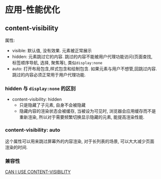 # 应用-性能优化

## content-visibility

属性:

- visible: 默认值, 没有效果. 元素被正常展示
- hidden: 元素跳过它的内容. 跳过的内容不能被用户代理功能访问(页面查找, 标签顺序导航, 选择, 聚焦等), 类似`display:none`
- auto: 打开布局包含,样式包含和绘制包含. 如果元素与用户不想管,回跳过内容. 跳过的内容必须正常用于用户代理功能.

### hidden 与 `display:none` 的区别

- content-visibility: hidden 
  - 只是隐藏了子元素, 自身不会被隐藏
  - 隐藏内容的渲染状态会被缓存, 当被设为可见时, 浏览器会应用缓存而不是重新渲染, 所以对于需要频繁切换显示隐藏的元素, 能提高渲染性能.

### content-visibility: auto

这个属性可以用来跳过屏幕外的内容渲染, 对于长列表的场景, 可以大大减少页面渲染的时间.

### 兼容性

[CAN I USE CONTENT-VISIBILITY](https://caniuse.com/css-content-visibility)

